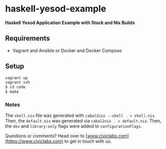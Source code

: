 # haskell-yesod-example

**Haskell Yesod Application Example with Stack and Nix Builds**

## Requirements

* Vagrant and Ansible or Docker and Docker Compose

## Setup

```bash
vagrant up
vagrant ssh
$ cd code
$ make
```

### Notes

The `shell.nix` file was generated with `cabal2nix --shell . > shell.nix`. Then, the `default.nix` was generated via `cabal2nix . > default.nix`. Then, the `dev` and `library-only` flags were added to `configurationFlags`.

Questions or comments? Head over to [www.civiclabs.com](https://www.civiclabs.com) to get in touch with us.
